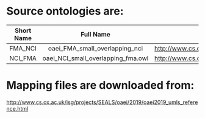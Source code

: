 # Source ontologies are:
| Short Name | Full Name | Link |
| ------------- |:-------------:|:-------------:|
| FMA_NCI |oaei_FMA_small_overlapping_nci|http://www.cs.ox.ac.uk/isg/projects/SEALS/oaei/2019/|
|NCI_FMA| oaei_NCI_small_overlapping_fma.owl |http://www.cs.ox.ac.uk/isg/projects/SEALS/oaei/2019/|

# Mapping files are downloaded from:
http://www.cs.ox.ac.uk/isg/projects/SEALS/oaei/2019/oaei2019_umls_reference.html


